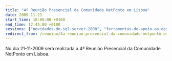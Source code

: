 ```yaml
---
title: "4ª Reunião Presencial da Comunidade NetPonto em Lisboa"
date: 2009-11-21
start_time: 10:00:00 +0100
end_time: 12:45:00 +0100
sessions: ["novidades-do-sql-server-2008", "ferramentas-de-apoio-ao-desenvolvimento-de-software"]
redirect_from: /reuniao/4a-reuniao-presencial-da-comunidade-netponto-em-lisboa/
---
```

No dia 21-11-2009 será realizada a 4ª Reunião Presencial da Comunidade NetPonto em Lisboa.

